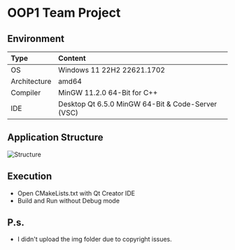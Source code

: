 # OOP1 Team Project

## Environment
| Type | Content |
|:---|:---|
| OS | Windows 11 22H2 22621.1702 |
| Architecture | amd64 |
| Compiler | MinGW 11.2.0 64-Bit for C++ |
| IDE | Desktop Qt 6.5.0 MinGW 64-Bit & Code-Server (VSC) |

## Application Structure
![Structure](https://github.com/kimch0612/OOP1_Project/assets/10193967/3e5a3ca2-006e-47f9-84ab-688034f85f71)

## Execution
- Open CMakeLists.txt with Qt Creator IDE
- Build and Run without Debug mode

## P.s.
- I didn't upload the img folder due to copyright issues.
